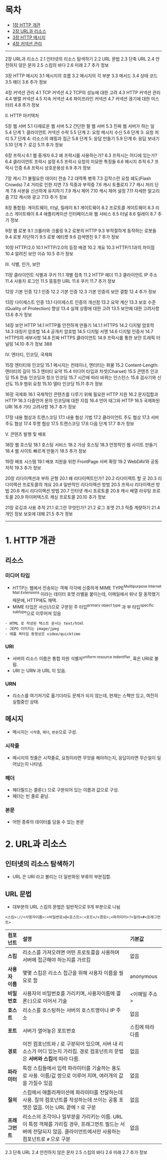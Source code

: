 # 목차

- [1장 HTTP 개관]()
- [2장 URL과 리소스]()
- [3장 HTTP 메시지]()
- [4장 커넥션 관리]()

---

2장 URL과 리소스
2.1 인터넷의 리소스 탐색하기 
2.2 URL 문법
2.3 단축 URL
2.4 안전하지 않은 문자
2.5 스킴의 바다 
2.6 미래 
2.7 추가 정보

3장 HTTP 메시지 
3.1 메시지의 흐름 
3.2 메시지의 각 부분 
3.3 메서드
3.4 상태 코드 
3.5 헤더 
3.6 추가 정보

4장 커넥션 관리 
4.1 TCP 커넥션 
4.2 TCP의 성능에 대한 고려
4.3 HTTP 커넥션 관리 
4.4 병렬 커넥션 
4.5 지속 커넥션 
4.6 파이프라인 커넥션 
4.7 커넥션 끊기에 대한 미스터리
4.8 추가 정보 


II. HTTP 아키텍처 

5장 웹 서버 
5.1 다채로운 웹 서버 
5.2 간단한 펄 웹 서버 
5.3 진짜 웹 서버가 하는 일 
5.4 단계 1: 클라이언트 커넥션 수락
5.5 단계 2: 요청 메시지 수신
5.6 단계 3: 요청 처리
5.7 단계 4: 리소스의 매핑과 접근
5.8 단계 5: 응답 만들기 
5.9 단계 6: 응답 보내기 
5.10 단계 7: 로깅 
5.11 추가 정보 

6장 프락시 
6.1 웹 중개자 
6.2 왜 프락시를 사용하는가? 
6.3 프락시는 어디에 있는가? 
6.4 클라이언트 프락시 설정 
6.5 프락시 요청의 미묘한 특징들 
6.6 메시지 추적 
6.7 프락시 인증 
6.8 프락시 상호운용성 
6.9 추가 정보 

7장 캐시 
7.1 불필요한 데이터 전송 
7.2 대역폭 병목 
7.3 갑작스런 요청 쇄도(Flash Crowds) 
7.4 거리로 인한 지연 
7.5 적중과 부적중 
7.6 캐시 토폴로지 
7.7 캐시 처리 단계 
7.8 사본을 신선하게 유지하기 
7.9 캐시 제어 
7.10 캐시 제어 설정 
7.11 자세한 알고리즘 
7.12 캐시와 광고 
7.13 추가 정보 

8장 통합점: 게이트웨이, 터널, 릴레이 
8.1 게이트웨이 
8.2 프로토콜 게이트웨이 
8.3 리소스 게이트웨이 
8.4 애플리케이션 인터페이스와 웹 서비스 
8.5 터널 
8.6 릴레이 
8.7 추가 정보 

9장 웹 로봇 
9.1 크롤러와 크롤링 
9.2 로봇의 HTTP 
9.3 부적절하게 동작하는 로봇들 
9.4 로봇 차단하기 
9.5 로봇 에티켓 
9.6 검색엔진 
9.7 추가 정보 

10장 HTTP/2.0 
10.1 HTTP/2.0의 등장 배경 
10.2 개요 
10.3 HTTP/1.1과의 차이점 
10.4 알려진 보안 이슈 
10.5 추가 정보 


III. 식별, 인가, 보안 

11장 클라이언트 식별과 쿠키 
11.1 개별 접촉 
11.2 HTTP 헤더 
11.3 클라이언트 IP 주소 
11.4 사용자 로그인 
11.5 뚱뚱한 URL 
11.6 쿠키 
11.7 추가 정보 

12장 기본 인증 
12.1 인증 
12.2 기본 인증 
12.3 기본 인증의 보안 결함 
12.4 추가 정보 

13장 다이제스트 인증 
13.1 다이제스트 인증의 개선점 
13.2 요약 계산 
13.3 보호 수준(Quality of Protection) 향상 
13.4 실제 상황에 대한 고려 
13.5 보안에 대한 고려사항 
13.6 추가 정보 

14장 보안 HTTP 
14.1 HTTP를 안전하게 만들기 
14.1.1 HTTPS 
14.2 디지털 암호학 
14.3 대칭키 암호법 
14.4 공개키 암호법 
14.5 디지털 서명 
14.6 디지털 인증서 
14.7 HTTPS의 세부사항 
14.8 진짜 HTTPS 클라이언트 
14.9 프락시를 통한 보안 트래픽 터널링 
14.10 추가 정보 388


IV. 엔터티, 인코딩, 국제화 

15장 엔터티와 인코딩 
15.1 메시지는 컨테이너, 엔터티는 화물 
15.2 Content-Length: 엔터티의 길이 
15.3 엔터티 요약 
15.4 미디어 타입과 차셋(Charset) 
15.5 콘텐츠 인코딩 
15.6 전송 인코딩과 청크 인코딩 
15.7 시간에 따라 바뀌는 인스턴스 
15.8 검사기와 신선도 
15.9 범위 요청 
15.10 델타 인코딩 
15.11 추가 정보 

16장 국제화 
16.1 국제적인 콘텐츠를 다루기 위해 필요한 HTTP 지원 
16.2 문자집합과 HTTP 
16.3 다중언어 문자 인코딩에 대한 지침 
16.4 언어 태그와 HTTP 
16.5 국제화된 URI 
16.6 기타 고려사항 
16.7 추가 정보 

17장 내용 협상과 트랜스코딩 
17.1 내용 협상 기법 
17.2 클라이언트 주도 협상 
17.3 서버 주도 협상 
17.4 투명 협상 
17.5 트랜스코딩 
17.6 다음 단계 
17.7 추가 정보 


V. 콘텐츠 발행 및 배포 

18장 웹 호스팅 
18.1 호스팅 서비스 
18.2 가상 호스팅 
18.3 안정적인 웹 사이트 만들기 
18.4 웹 사이트 빠르게 만들기 
18.5 추가 정보 

19장 배포 시스템 
19.1 배포 지원을 위한 FrontPage 서버 확장 
19.2 WebDAV와 공동 저작 
19.3 추가 정보 

20장 리다이렉션과 부하 균형 
20.1 왜 리다이렉트인가? 
20.2 리다이렉트 할 곳 
20.3 리다이렉션 프로토콜의 개요 
20.4 일반적인 리다이렉션 방법 
20.5 프락시 리다이렉션 방법 
20.6 캐시 리다이렉션 방법 
20.7 인터넷 캐시 프로토콜 
20.8 캐시 배열 라우팅 프로토콜 
20.9 하이퍼텍스트 캐싱 프로토콜 
20.10 추가 정보 

21장 로깅과 사용 추적 
21.1 로그란 무엇인가? 
21.2 로그 포맷 
21.3 적중 계량하기 
21.4 개인 정보 보호에 대해 
21.5 추가 정보 

---




# 1. HTTP 개관

## 리소스 
### 미디어 타입
- HTTP는 웹에서 전송되는 객체 각각에 신중하게 MIME TYPE<sup>Mulitipurpose Internet Mail Extensions</sup> 이라는 데이터 포맷 라벨을 붙이는데, 이메일에서 워낙 잘 동작했기 때문에, HTTP에도 채택.
- MIME 타입은 사선(/)으로 구분된 주 타입<sup>primary object type</sup> 과 부 타입<sup>specific subtype</sup>으로 이루어져 있음
```
- HTML 로 작성된 텍스트 문서는 text/html
- JEPG 이미지는 image/jpeg
- 애플 퀵타임 동영상은 video/quicktime
```

### URI
- 서버의 리소스 이름은 통합 자원 식별자<sup>uniform resource indentifier</sup>, 혹은 URI로 불림.
- URI 는 URN 과 URL 이 있음.

### URN
- 리소스를 여기저기로 옮기더라도 문제가 되지 않는데, 현재는 스펙만 있고, 여전히 실험중인 상태.

## 메시지 
- 메시지는 `시작줄`, `헤더`, `본문`으로 구성.

### 시작줄
- 메시지의 첫줄은 시작줄로, 요청이라면 무엇을 해야하는지, 응답이라면 무슨일이 일어났는지 나타냄.

### 헤더
- 헤더필드는 콜론(:) 으로 구분되어 있는 이름과 값으로 구성.
- 헤더는 빈 줄로 끝남.

### 본문
- 어떤 종류의 데이터를 담을 수 있는 본문

# 2. URL과 리소스

## 인터넷의 리소스 탐색하기 
- URL 은 URI 라고 불리는 더 일반화된 부류의 부분집합.

## URL 문법
- 대부분의 URL 스킴의 문법은 일반적으로 9개 부분으로 나뉨
```
<스킴>://<사용자이름>:<비밀번호>@<호스트>:<포트>/<경로>;<파라미터>?<질의>#<프래그먼트>
```

| 컴포넌트 | 설명 | 기본값 |
|:--------|:--------|:--------|
| **스킴** | 리소스를 가져오려면 어떤 프로토콜을 사용하며 서버에 접근해야 하는지를 가르킴 | 없음 |
| **사용자 이름** | 몇몇 스킴은 리소스 접근을 위해 사용자 이름을 필요로 함 | anonymous |
| **비밀번호** | 사용자의 비밀번호를 가리키며, 사용자이름에 콜론(:)으로 이어서 기술 | <이메일 주소> |
| **호스트** | 리소스를 호스팅하는 서버의 호스트명이나 IP 주소 | 없음 |
| **포트** | 서버가 열어놓은 포트번호 | 스킴에 따라 다름 |
| **경로** | 이전 컴포넌트와 / 로 구분되어 있으며, 서버 내 리소스가 어디 있는지 가리킴. 경로 컴포넌트의 문법은 **서버와 스킴**에 따라 다름. | 없음 |
| **파라미터** | 특정 스킴들에서 입력 파라미터를 기술하는 용도로 사용. 이름/값 쌍으로 이루어 지며, 여러개의 값을 가질수 있음 | 없음 |
| **질의** | 스킴에서 애플리케이션에 파라미터를 전달하는데 사용. 질의 컴포넌트를 작성하는데 쓰이는 공통 포맷은 없음. 이는 URL 끝에 `?` 로 구분| 없음 |
| **프래그먼트** | 리소스의 조각이나 일부분을 가리키는 이름. URL이 특정 객체를 가리킬 경우, 프래그먼트 필드는 서버에 전달되지 않음. 클라이언트에서만 사용하는 컴포넌트로 `#` 으로 구분 | 없음 |



2.3 단축 URL
2.4 안전하지 않은 문자
2.5 스킴의 바다 
2.6 미래 
2.7 추가 정보



